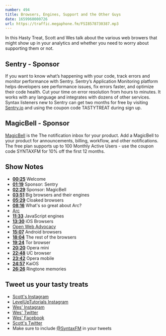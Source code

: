```yaml
---
number: 494
title: Browsers, Engines, Support and the Other Guys
date: 1659960000726
url: https://traffic.megaphone.fm/FSI8578730387.mp3
---
```


In this Hasty Treat, Scott and Wes talk about the various web browers that might show up in your analytics and whether you need to worry about supporting them or not.

## Sentry - Sponsor

If you want to know what’s happening with your code, track errors and monitor performance with Sentry. Sentry’s Application Monitoring platform helps developers see performance issues, fix errors faster, and optimize their code health. Cut your time on error resolution from hours to minutes. It works with any language and integrates with dozens of other services. Syntax listeners new to Sentry can get two months for  free by visiting [Sentry.io](https://sentry.io) and using the coupon code TASTYTREAT during sign up.

## MagicBell - Sponsor

[MagicBell](https://www.magicbell.com) is the The notification inbox for your product. Add a MagicBell to your product for announcements, billing, workflow, and other notifications. The free plan supports up to 100 Monthly Active Users - use the coupon code SYNTAXFM for 10% off the first 12 months.

## Show Notes

* **[00:25](#t=00:25)** Welcome
* **[01:19](#t=01:19)** Sponsor: Sentry
* **[02:29](#t=02:29)** Sponsor: MagicBell
* **[03:51](#t=03:51)** Big browsers and their engines
* **[05:29](#t=05:29)** Cloaked browsers
* **[08:16](#t=08:16)** What's so great about Arc?
* [Arc](https://thebrowser.company)
* **[11:33](#t=11:33)** JavaScript engines
* **[13:30](#t=13:30)** iOS Browsers
* [Open Web Advocacy](https://open-web-advocacy.org/)
* **[15:07](#t=15:07)** Android browsers
* **[18:04](#t=18:04)** The rest of the browsers
* **[19:24](#t=19:24)** Tor browser
* **[20:20](#t=20:20)** Opera mini
* **[22:48](#t=22:48)** UC browser
* **[23:42](#t=23:42)** Opera mobile
* **[24:57](#t=24:57)** KaiOS
* **[26:26](#t=26:26)** Ringtone memories

## Tweet us your tasty treats

* [Scott's Instagram](https://www.instagram.com/stolinski/)
* [LevelUpTutorials Instagram](https://www.instagram.com/LevelUpTutorials/)
* [Wes' Instagram](https://www.instagram.com/wesbos/)
* [Wes' Twitter](https://twitter.com/wesbos)
* [Wes' Facebook](https://www.facebook.com/wesbos.developer)
* [Scott's Twitter](https://twitter.com/stolinski)
* Make sure to include [@SyntaxFM](https://twitter.com/SyntaxFM) in your tweets

